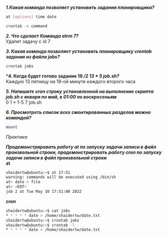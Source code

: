 ***1.Какая команда позволяет установить задания планировщика?***
 ```bash
 at [options] time date
 ```
 ```bash
 crontab -e command
 ```
 
***2. Что сделает Команда atrm 7?***  
 Удалит задачу с id 7

***3. Какая команда позволяет установить планировщику crontab задания из файла jobs?***
```bash
crontab jobs
```

***4. Когда будет готово задание 19 */2 13 * 5 job.sh?***  
Каждую 13 пятницу на 19-ой минуте каждого второго часа

***5. Напишите cron строку установленной на выполнение скрипта job.sh с января по май, в 01:00 по воскресеньям***  
0 1 * 1-5 7 job.sh

***6. Просмотреть список всех смонтированных разделов можно командой?***
```bash
mount
```

*Практика*  

***Продемонстрировать работу at по запуску задачи записи в файл произвольной строки,
продемонстрировать работу cron по запуску задачи записи в файл произвольной строки***  
**at**
```bash
shaidertw@ubuntu:~$ at 17:51
warning: commands will be executed using /bin/sh
at> date > file
at> <EOT>
job 2 at Tue May 10 17:51:00 2022
```

***cron***
```bash
shaidertw@ubuntu:~$ cat jobs
* * * * * date > /home/shaidertw/date.txt
shaidertw@ubuntu:~$ crontab jobs
shaidertw@ubuntu:~$ crontab -l
* * * * * date > /home/shaidertw/date.txt
```

